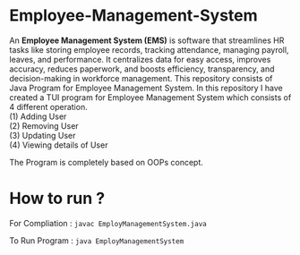 # Employee-Management-System
An **Employee Management System (EMS)** is software that streamlines HR tasks like storing employee records, tracking attendance, managing payroll, leaves, and performance. It centralizes data for easy access, improves accuracy, reduces paperwork, and boosts efficiency, transparency, and decision-making in workforce management.
This repository consists of Java Program for Employee Management System. In this repository I have created a TUI program for Employee Management System which consists of 4 different operation.<br>
(1) Adding User<br>  (2) Removing User<br> (3) Updating User<br>  (4) Viewing details of User

The Program is completely based on OOPs concept.

# How to run ?
For Compliation : <code>javac EmployManagementSystem.java</code>

To Run Program  : <code>java EmployManagementSystem</code>
